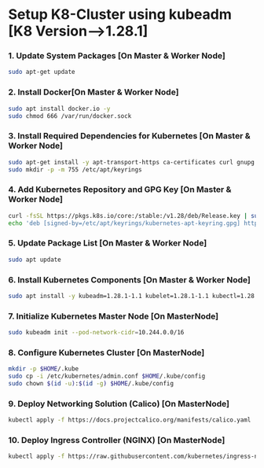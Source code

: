 #  Setup K8-Cluster using kubeadm [K8 Version-->1.28.1]

### 1. Update System Packages **[On Master & Worker Node]**

```sh
sudo apt-get update
```

### 2. Install Docker[On Master & Worker Node]

```sh
sudo apt install docker.io -y
sudo chmod 666 /var/run/docker.sock
```

### 3. Install Required Dependencies for Kubernetes **[On Master & Worker Node]**

```sh
sudo apt-get install -y apt-transport-https ca-certificates curl gnupg
sudo mkdir -p -m 755 /etc/apt/keyrings
```

### 4. Add Kubernetes Repository and GPG Key **[On Master & Worker Node]**

```sh
curl -fsSL https://pkgs.k8s.io/core:/stable:/v1.28/deb/Release.key | sudo gpg --dearmor -o /etc/apt/keyrings/kubernetes-apt-keyring.gpg
echo 'deb [signed-by=/etc/apt/keyrings/kubernetes-apt-keyring.gpg] https://pkgs.k8s.io/core:/stable:/v1.28/deb/ /' | sudo tee /etc/apt/sources.list.d/kubernetes.list
```

### 5. Update Package List **[On Master & Worker Node]**

```sh
sudo apt update
```

### 6. Install Kubernetes Components **[On Master & Worker Node]**

```sh
sudo apt install -y kubeadm=1.28.1-1.1 kubelet=1.28.1-1.1 kubectl=1.28.1-1.1
```

### 7. Initialize Kubernetes Master Node **[On MasterNode]**

```sh
sudo kubeadm init --pod-network-cidr=10.244.0.0/16
```

### 8. Configure Kubernetes Cluster **[On MasterNode]**

```sh
mkdir -p $HOME/.kube
sudo cp -i /etc/kubernetes/admin.conf $HOME/.kube/config
sudo chown $(id -u):$(id -g) $HOME/.kube/config
```

### 9. Deploy Networking Solution **(Calico) [On MasterNode]**

```sh
kubectl apply -f https://docs.projectcalico.org/manifests/calico.yaml
```
### 10. Deploy Ingress Controller **(NGINX) [On MasterNode]**

```sh
kubectl apply -f https://raw.githubusercontent.com/kubernetes/ingress-nginx/controller-v0.49.0/deploy/static/provider/baremetal/deploy.yaml
```

